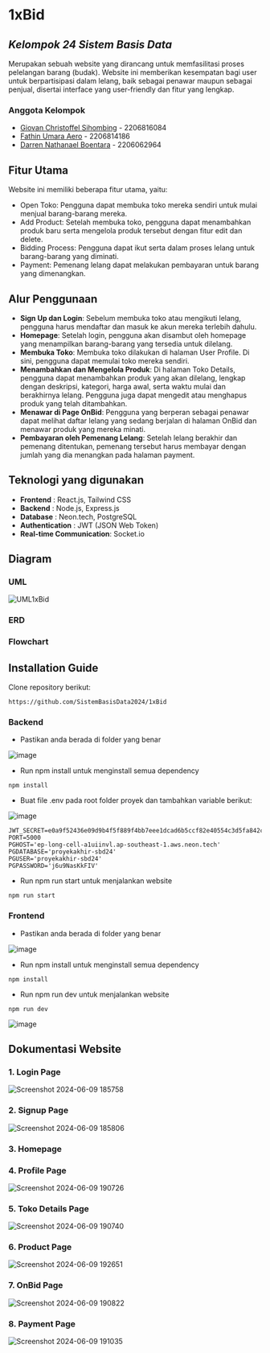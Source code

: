 # 1xBid
## *Kelompok 24 Sistem Basis Data*
Merupakan sebuah website yang dirancang untuk memfasilitasi proses pelelangan barang (budak). Website ini memberikan kesempatan bagi user untuk berpartisipasi dalam lelang, baik sebagai penawar maupun sebagai penjual, disertai interface yang user-friendly dan fitur yang lengkap. 

### Anggota Kelompok
- [Giovan Christoffel Sihombing](https://github.com/MorpKnight) - 2206816084
- [Fathin Umara Aero](https://github.com/rovaero) - 2206814186
- [Darren Nathanael Boentara](https://github.com/DarrenNathanaelB) - 2206062964

## Fitur Utama
Website ini memiliki beberapa fitur utama, yaitu:
- Open Toko: Pengguna dapat membuka toko mereka sendiri untuk mulai menjual barang-barang mereka.
- Add Product: Setelah membuka toko, pengguna dapat menambahkan produk baru serta mengelola produk tersebut dengan fitur edit dan delete.
- Bidding Process: Pengguna dapat ikut serta dalam proses lelang untuk barang-barang yang diminati.
- Payment: Pemenang lelang dapat melakukan pembayaran untuk barang yang dimenangkan.

## Alur Penggunaan
- **Sign Up dan Login**: Sebelum membuka toko atau mengikuti lelang, pengguna harus mendaftar dan masuk ke akun mereka terlebih dahulu.
- **Homepage**: Setelah login, pengguna akan disambut oleh homepage yang menampilkan barang-barang yang tersedia untuk dilelang.
- **Membuka Toko**: Membuka toko dilakukan di halaman User Profile. Di sini, pengguna dapat memulai toko mereka sendiri.
- **Menambahkan dan Mengelola Produk**: Di halaman Toko Details, pengguna dapat menambahkan produk yang akan dilelang, lengkap dengan deskripsi, kategori, harga awal, serta waktu mulai dan berakhirnya lelang. Pengguna juga dapat mengedit atau menghapus produk yang telah ditambahkan.
- **Menawar di Page OnBid**: Pengguna yang berperan sebagai penawar dapat melihat daftar lelang yang sedang berjalan di halaman OnBid dan menawar produk yang mereka minati.
- **Pembayaran oleh Pemenang Lelang**: Setelah lelang berakhir dan pemenang ditentukan, pemenang tersebut harus membayar dengan jumlah yang dia menangkan pada halaman payment.

## Teknologi yang digunakan
- **Frontend**               : React.js, Tailwind CSS
- **Backend**                : Node.js, Express.js
- **Database**               : Neon.tech, PostgreSQL
- **Authentication**         : JWT (JSON Web Token)
- **Real-time Communication**: Socket.io

## Diagram

### UML
![UML1xBid](https://github.com/SistemBasisData2024/1xBid/assets/144208794/4cecb0ce-519a-4d85-96ec-421500923af4)

### ERD

### Flowchart

## Installation Guide
Clone repository berikut:
```
https://github.com/SistemBasisData2024/1xBid
```

### Backend
- Pastikan anda berada di folder yang benar

![image](https://github.com/SistemBasisData2024/1xBid/assets/144208794/45cbce72-a0f3-4830-bb2d-1d551ecb959d)

- Run npm install untuk menginstall semua dependency
```
npm install
```
- Buat file .env pada root folder proyek dan tambahkan variable berikut:

![image](https://github.com/SistemBasisData2024/1xBid/assets/144208794/f6d3a008-b265-4512-ba81-ab91d2453df3)

```
JWT_SECRET=e0a9f52436e09d9b4f5f889f4bb7eee1dcad6b5ccf82e40554c3d5fa842c963019ceacd78ebc94be36cc698ca77ed07cf39993245194a82bcac239bf96bed34c
PORT=5000
PGHOST='ep-long-cell-a1uiinvl.ap-southeast-1.aws.neon.tech'
PGDATABASE='proyekakhir-sbd24'
PGUSER='proyekakhir-sbd24'
PGPASSWORD='j6u9NasKkFIV'
```

- Run npm run start untuk menjalankan website
```
npm run start
```

### Frontend
- Pastikan anda berada di folder yang benar

![image](https://github.com/SistemBasisData2024/1xBid/assets/144208794/a9cb2439-e571-4c94-88ba-0fbe6bf0cbbe)

- Run npm install untuk menginstall semua dependency
```
npm install
```
- Run npm run dev untuk menjalankan website
```
npm run dev
```
![image](https://github.com/SistemBasisData2024/1xBid/assets/144208794/4b6e1138-810c-44f0-8e2c-8206a024eb74)

## Dokumentasi Website
### 1. Login Page
![Screenshot 2024-06-09 185758](https://github.com/SistemBasisData2024/1xBid/assets/144208794/84e35104-a066-4ff6-9404-fc124a7ec844)
### 2. Signup Page
![Screenshot 2024-06-09 185806](https://github.com/SistemBasisData2024/1xBid/assets/144208794/290fcdbf-6803-4dda-b4f9-9d3a0df06d28)
### 3. Homepage

### 4. Profile Page
![Screenshot 2024-06-09 190726](https://github.com/SistemBasisData2024/1xBid/assets/144208794/e5ec9472-e7b9-48f1-8083-4ff33c6e31e6)
### 5. Toko Details Page
![Screenshot 2024-06-09 190740](https://github.com/SistemBasisData2024/1xBid/assets/144208794/77ede12d-c4cc-4c70-8560-468bcdb89a29)
### 6. Product Page
![Screenshot 2024-06-09 192651](https://github.com/SistemBasisData2024/1xBid/assets/144208794/d75ba462-5389-4aeb-a028-2ca392d2c062)
### 7. OnBid Page
![Screenshot 2024-06-09 190822](https://github.com/SistemBasisData2024/1xBid/assets/144208794/707cb70f-6e3b-435a-b7b5-964ccdd66ca9)
### 8. Payment Page
![Screenshot 2024-06-09 191035](https://github.com/SistemBasisData2024/1xBid/assets/144208794/8c50d2b2-c708-4503-a8db-894321270490)
